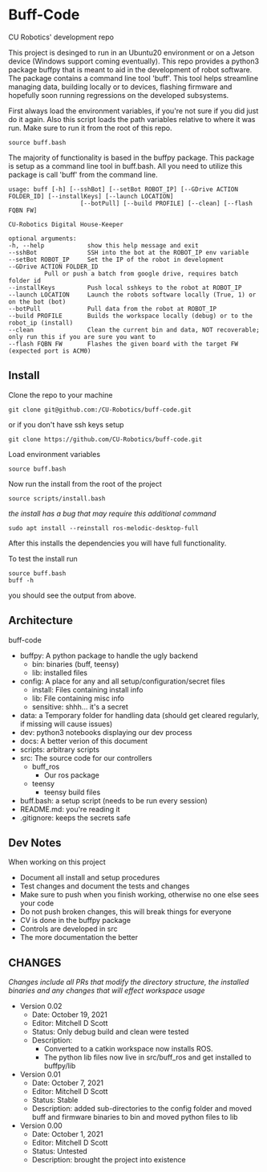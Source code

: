 # Buff-Code
CU Robotics' development repo

This project is desinged to run in an Ubuntu20 environment or on a Jetson device (Windows support coming eventually). This repo provides a python3 package buffpy that is meant to aid in the development of robot software. The package contains a command line tool 'buff'. This tool helps streamline managing data, building locally or to devices, flashing firmware and hopefully soon running regressions on the developed subsystems.

First always load the environment variables, if you're not sure if you did just do it again. Also this script loads the path variables relative to where it was run. Make sure to run it from the root of this repo.

	source buff.bash
	
The majority of functionality is based in the buffpy package. This package is setup as a command line tool in buff.bash. All you need to utilize this package is call 'buff' from the command line.

	usage: buff [-h] [--sshBot] [--setBot ROBOT_IP] [--GDrive ACTION FOLDER_ID] [--installKeys] [--launch LOCATION]
						[--botPull] [--build PROFILE] [--clean] [--flash FQBN FW]

	CU-Robotics Digital House-Keeper

	optional arguments:
	-h, --help            show this help message and exit
	--sshBot              SSH into the bot at the ROBOT_IP env variable
	--setBot ROBOT_IP     Set the IP of the robot in development
	--GDrive ACTION FOLDER_ID
			  Pull or push a batch from google drive, requires batch folder id
	--installKeys         Push local sshkeys to the robot at ROBOT_IP
	--launch LOCATION     Launch the robots software locally (True, 1) or on the bot (bot)
	--botPull             Pull data from the robot at ROBOT_IP
	--build PROFILE       Builds the workspace locally (debug) or to the robot_ip (install)
	--clean               Clean the current bin and data, NOT recoverable; only run this if you are sure you want to
	--flash FQBN FW       Flashes the given board with the target FW (expected port is ACM0)

## Install

Clone the repo to your machine

	git clone git@github.com:/CU-Robotics/buff-code.git

or if you don't have ssh keys setup

	git clone https://github.com/CU-Robotics/buff-code.git

Load environment variables

	source buff.bash

Now run the install from the root of the project

	source scripts/install.bash 

  *the install has a bug that may require this additional command*

    sudo apt install --reinstall ros-melodic-desktop-full

After this installs the dependencies you will have full functionality.

To test the install run

	source buff.bash
	buff -h

you should see the output from above.

## Architecture
buff-code
  - buffpy: A python package to handle the ugly backend
    - bin: binaries (buff, teensy)
    - lib: installed files
  - config: A place for any and all setup/configuration/secret files
    - install: Files containing install info
    - lib: File containing misc info
    - sensitive: shhh... it's a secret
  - data: a Temporary folder for handling data (should get cleared regularly, if missing will cause issues)
  - dev: python3 notebooks displaying our dev process
  - docs: A better verion of this document
  - scripts: arbitrary scripts
  - src: The source code for our controllers
    - buff_ros
      - Our ros package
    - teensy
      - teensy build files
  - buff.bash: a setup script (needs to be run every session)
  - README.md: you're reading it
  - .gitignore: keeps the secrets safe

## Dev Notes

When working on this project
  - Document all install and setup procedures
  - Test changes and document the tests and changes
  - Make sure to push when you finish working, otherwise no one else sees your code
  - Do not push broken changes, this will break things for everyone
  - CV is done in the buffpy package
  - Controls are developed in src
  - The more documentation the better 

## CHANGES
*Changes include all PRs that modify the directory structure, the installed binaries and any changes that will effect workspace usage*
 - Version 0.02
   - Date: October 19, 2021
   - Editor: Mitchell D Scott
   - Status: Only debug build and clean were tested
   - Description: 
      - Converted to a catkin workspace now installs ROS. 
      - The python lib files now live in src/buff_ros and get installed to buffpy/lib
 - Version 0.01
   - Date: October 7, 2021
   - Editor: Mitchell D Scott
   - Status: Stable
   - Description: added sub-directories to the config folder and moved buff and firmware binaries to bin and moved python files to lib
 - Version 0.00
   - Date: October 1, 2021
   - Editor: Mitchell D Scott
   - Status: Untested
   - Description: brought the project into existence

